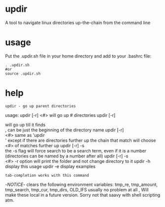 # updir
A tool to navigate linux directories up-the-chain from the command line

# usage

Put the .updir.sh file in your home directory 
and add to your .bashrc file:
```
. .updir.sh
#or
source .updir.sh
```

# help

    updir - go up parent directories
usage:
    updir [-r] <#>                will go up # directories
    updir [-r] <search>           will go up till it finds <search>, can be just the beginning of the directory name
    updir [-r] <search> <#>       same as 'updir <search>' except if there are directories further up the chain that match will choose <#> of matches further up
    updir [-r] -s <search>        the -s flag will force search to be a search term, even if it is a number (directories can be named by a number after all)
    updir [-r] -s <search> <#>
    -r option                     will print the folder and not change directory to it
    updir -h                      display this usage
    updir -e                      display examples

    tab-completion works with this command

-*NOTICE*-  clears the following environment variables: tmp_re, tmp_amount, tmp_search, tmp_cur, tmp_dirs, OLD_IFS     usually no problem at all , Will make these local in a future version.  Sorry not that saavy with shell scripting atm.
